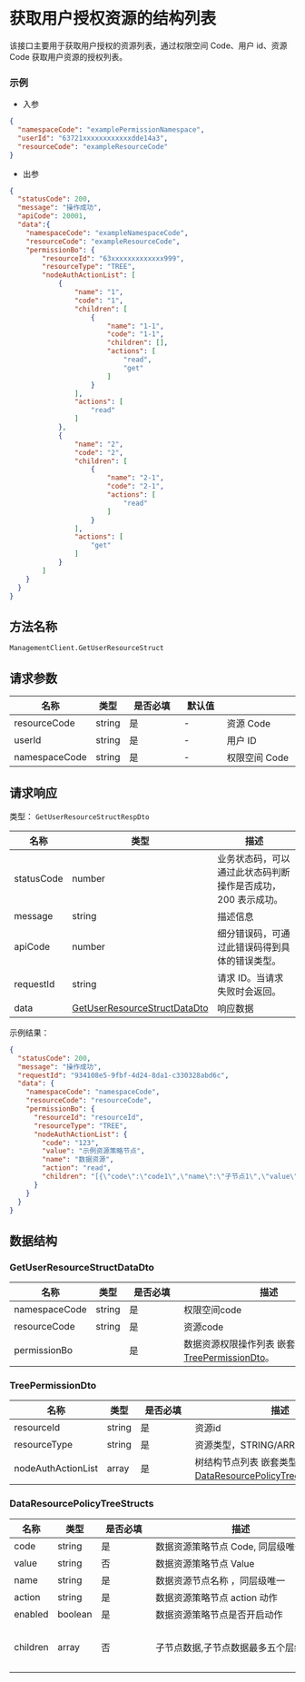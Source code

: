# 获取用户授权资源的结构列表

<!--
  警告⚠️：
  不要直接修改该文档，
  https://github.com/Authing/authing-docs-factory
  使用该项目进行生成
-->

<LastUpdated />

该接口主要用于获取用户授权的资源列表，通过权限空间 Code、用户 id、资源 Code 获取用户资源的授权列表。
  
  ### 示例
  
  - 入参

```json
{
  "namespaceCode": "examplePermissionNamespace",
  "userId": "63721xxxxxxxxxxxxdde14a3",
  "resourceCode": "exampleResourceCode"
}
```

- 出参

```json
{
  "statusCode": 200,
  "message": "操作成功",
  "apiCode": 20001,
  "data":{
    "namespaceCode": "exampleNamespaceCode",
    "resourceCode": "exampleResourceCode",
    "permissionBo": {
        "resourceId": "63xxxxxxxxxxxxx999",
        "resourceType": "TREE",
        "nodeAuthActionList": [
            {
                "name": "1",
                "code": "1",
                "children": [
                    {
                        "name": "1-1",
                        "code": "1-1",
                        "children": [],
                        "actions": [
                            "read",
                            "get"
                        ]
                    }
                ],
                "actions": [
                    "read"
                ]
            },
            {
                "name": "2",
                "code": "2",
                "children": [
                    {
                        "name": "2-1",
                        "code": "2-1",
                        "actions": [
                            "read"
                        ]
                    }
                ],
                "actions": [
                    "get"
                ]
            }
        ]
    }
  }
}
```
  

## 方法名称

`ManagementClient.GetUserResourceStruct`

## 请求参数

| 名称 | 类型 | <div style="width:80px">是否必填</div> | <div style="width:60px">默认值</div> | <div style="width:300px">描述</div> | <div style="width:200px">示例值</div> |
| ---- | ---- | ---- | ---- | ---- | ---- |
| resourceCode | string | 是 | - | 资源 Code  | `exampleResourceCode` |
| userId | string | 是 | - | 用户 ID   | `6301ceaxxxxxxxxxxx27478` |
| namespaceCode | string | 是 | - | 权限空间 Code  | `examplePermissionNamespace` |




## 请求响应

类型： `GetUserResourceStructRespDto`

| 名称 | 类型 | 描述 |
| ---- | ---- | ---- |
| statusCode | number | 业务状态码，可以通过此状态码判断操作是否成功，200 表示成功。 |
| message | string | 描述信息 |
| apiCode | number | 细分错误码，可通过此错误码得到具体的错误类型。 |
| requestId | string | 请求 ID。当请求失败时会返回。 |
| data | <a href="#GetUserResourceStructDataDto">GetUserResourceStructDataDto</a> | 响应数据 |



示例结果：

```json
{
  "statusCode": 200,
  "message": "操作成功",
  "requestId": "934108e5-9fbf-4d24-8da1-c330328abd6c",
  "data": {
    "namespaceCode": "namespaceCode",
    "resourceCode": "resourceCode",
    "permissionBo": {
      "resourceId": "resourceId",
      "resourceType": "TREE",
      "nodeAuthActionList": {
        "code": "123",
        "value": "示例资源策略节点",
        "name": "数据资源",
        "action": "read",
        "children": "[{\"code\":\"code1\",\"name\":\"子节点1\",\"value\":\"子节点值\",\"enabled\":false,\"action\":\"Create\",\"children\":[{\"code\":\"code2\",\"name\":\"子节点2\",\"value\":\"子节点2值\",\"enabled\":true,\"action\":\"Get\"}]}]"
      }
    }
  }
}
```

## 数据结构


### <a id="GetUserResourceStructDataDto"></a> GetUserResourceStructDataDto

| 名称 | 类型 | <div style="width:80px">是否必填</div> | <div style="width:300px">描述</div> | <div style="width:200px">示例值</div> |
| ---- |  ---- | ---- | ---- | ---- |
| namespaceCode | string | 是 | 权限空间code   |  `namespaceCode` |
| resourceCode | string | 是 | 资源code   |  `resourceCode` |
| permissionBo |  | 是 | 数据资源权限操作列表 嵌套类型：<a href="#TreePermissionDto">TreePermissionDto</a>。  |  |


### <a id="TreePermissionDto"></a> TreePermissionDto

| 名称 | 类型 | <div style="width:80px">是否必填</div> | <div style="width:300px">描述</div> | <div style="width:200px">示例值</div> |
| ---- |  ---- | ---- | ---- | ---- |
| resourceId | string | 是 | 资源id   |  `resourceId` |
| resourceType | string | 是 | 资源类型，STRING/ARRAY/TREE   |  `TREE` |
| nodeAuthActionList | array | 是 | 树结构节点列表 嵌套类型：<a href="#DataResourcePolicyTreeStructs">DataResourcePolicyTreeStructs</a>。  |  |


### <a id="DataResourcePolicyTreeStructs"></a> DataResourcePolicyTreeStructs

| 名称 | 类型 | <div style="width:80px">是否必填</div> | <div style="width:300px">描述</div> | <div style="width:200px">示例值</div> |
| ---- |  ---- | ---- | ---- | ---- |
| code | string | 是 | 数据资源策略节点 Code, 同层级唯一   |  `123` |
| value | string | 否 | 数据资源策略节点 Value   |  `示例资源策略节点` |
| name | string | 是 | 数据资源节点名称 ，同层级唯一   |  `数据资源` |
| action | string | 是 | 数据资源策略节点 action 动作   |  `read` |
| enabled | boolean | 是 | 数据资源策略节点是否开启动作   |  |
| children | array | 否 | 子节点数据,子节点数据最多五个层级   |  `[{"code":"code1","name":"子节点1","value":"子节点值","enabled":false,"action":"Create","children":[{"code":"code2","name":"子节点2","value":"子节点2值","enabled":true,"action":"Get"}]}]` |


